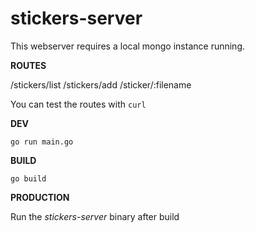 # stickers-server

This webserver requires a local mongo instance running.

**ROUTES**

/stickers/list
/stickers/add
/sticker/:filename

You can test the routes with `curl`

**DEV**

`go run main.go`

**BUILD**

`go build`

**PRODUCTION**

Run the _stickers-server_ binary after build